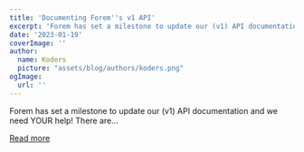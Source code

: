```yaml
---
title: 'Documenting Forem''s v1 API'
excerpt: 'Forem has set a milestone to update our (v1) API documentation and we need YOUR help!  There are...'
date: '2023-01-19'
coverImage: ''
author:
  name: Koders
  picture: "assets/blog/authors/koders.png"
ogImage:
  url: ''
---
```


Forem has set a milestone to update our (v1) API documentation and we need YOUR help!  There are...

[Read more](https://dev.to/devteam/documenting-the-forem-v1-api-15ck)
